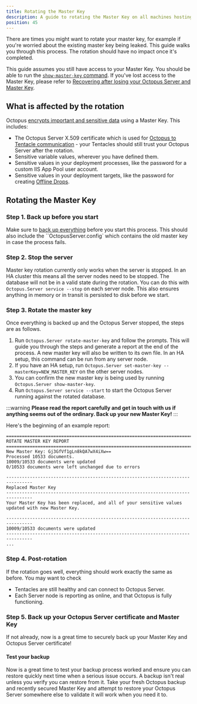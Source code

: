 ```yaml
---
title: Rotating the Master Key
description: A guide to rotating the Master Key on all machines hosting the Octopus Server.
position: 45
---
```


There are times you might want to rotate your master key, for example if you're worried about the existing master key being leaked. This guide walks you through this process. The rotation should have no impact once it's completed.

This guide assumes you still have access to your Master Key. You should be able to run the [`show-master-key` command](/docs/octopus-rest-api/octopus.server.exe-command-line/show-master-key.md). If you've lost access to the Master Key, please refer to [Recovering after losing your Octopus Server and Master Key](/docs/administration/managing-infrastructure/lost-master-key.md).

## What is affected by the rotation

Octopus [encrypts important and sensitive data](/docs/security/data-encryption.md) using a Master Key. This includes:

- The Octopus Server X.509 certificate which is used for [Octopus to Tentacle communication](/docs/security/octopus-tentacle-communication/index.md) - your Tentacles should still trust your Octopus Server after the rotation.
- Sensitive variable values, wherever you have defined them.
- Sensitive values in your deployment processes, like the password for a custom IIS App Pool user account.
- Sensitive values in your deployment targets, like the password for creating [Offline Drops](/docs/infrastructure/deployment-targets/offline-package-drop.md).

## Rotating the Master Key

### Step 1. Back up before you start

Make sure to [back up everything](/docs/administration/data/backup-and-restore.md) before you start this process. This should also include the ``OctopusServer.config` which contains the old master key in case the process fails.

### Step 2. Stop the server

Master key rotation currently only works when the server is stopped. In an HA cluster this means all the server nodes need to be stopped. The database will not be in a valid state during the rotation. You can do this with `Octopus.Server service --stop` on each server node. This also ensures anything in memory or in transit is persisted to disk before we start.

### Step 3. Rotate the master key

Once everything is backed up and the Octopus Server stopped, the steps are as follows.

1. Run `Octopus.Server rotate-master-key` and follow the prompts. This will guide you through the steps and generate a report at the end of the process. A new master key will also be written to its own file. In an HA setup, this command can be run from any server node.
1. If you have an HA setup, run `Octopus.Server set-master-key --masterKey=NEW_MASTER_KEY` on the other server nodes.
1. You can confirm the new master key is being used by running `Octopus.Server show-master-key`.
1. Run `Octopus.Server service --start` to start the Octopus Server running against the rotated database.

:::warning
**Please read the report carefully and get in touch with us if anything seems out of the ordinary. Back up your new Master Key!**
:::

Here's the beginning of an example report:

```text
================================================================================
ROTATE MASTER KEY REPORT
================================================================================
New Master Key: Gj3GfVf1gLn8kQA7wX4iXw==
Processed 10533 documents.
10009/10533 documents were updated
0/10533 documents were left unchanged due to errors

--------------------------------------------------------------------------------
Replaced Master Key
--------------------------------------------------------------------------------
Your Master Key has been replaced, and all of your sensitive values updated with new Master Key.

--------------------------------------------------------------------------------
10009/10533 documents were updated
--------------------------------------------------------------------------------
...
```

### Step 4. Post-rotation

If the rotation goes well, everything should work exactly the same as before. You may want to check

- Tentacles are still healthy and can connect to Octopus Server.
- Each Server node is reporting as online, and that Octopus is fully functioning.

### Step 5. Back up your Octopus Server certificate and Master Key

If not already, now is a great time to securely back up your Master Key and Octopus Server certificate!

#### Test your backup

Now is a great time to test your backup process worked and ensure you can restore quickly next time when a serious issue occurs. A backup isn't real unless you verify you can restore from it. Take your fresh Octopus backup and recently secured Master Key and attempt to restore your Octopus Server somewhere else to validate it will work when you need it to.

